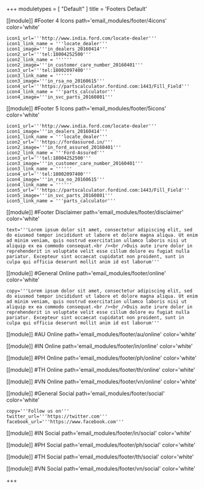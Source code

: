 +++
moduletypes = [ "Default" ]
title = 'Footers Default'

[[module]] #Footer 4 Icons
path='email_modules/footer/4icons'
color='white'

	icon1_url='''http://www.india.ford.com/locate-dealer'''
	icon1_link_name = '''locate_dealer'''
	icon1_image='''in_dealers_20160414'''
	icon2_url='''tel:18004252500'''
	icon2_link_name = ''''''
	icon2_image='''in_customer_care_number_20160401'''
	icon3_url='''tel:18002097400'''
	icon3_link_name = ''''''
	icon3_image='''in_rsa_no_20160615'''
	icon4_url='''https://partscalculator.fordind.com:1443/Fill_Field'''
	icon4_link_name = '''parts_calculator'''
	icon4_image='''in_svc_parts_20160801'''

[[module]] #Footer 5 Icons
path='email_modules/footer/5icons'
color='white'

	icon1_url='''http://www.india.ford.com/locate-dealer'''
	icon1_image='''in_dealers_20160414'''
	icon1_link_name = '''locate_dealer'''
	icon2_url='''https://fordassured.in/'''
	icon2_image='''in_ford_assured_20160401'''
	icon2_link_name = '''Ford-Assured'''
	icon3_url='''tel:18004252500'''
	icon3_image='''in_customer_care_number_20160401'''
	icon3_link_name = ''''''
	icon4_url='''tel:18002097400'''
	icon4_image='''in_rsa_no_20160615'''
	icon4_link_name = ''''''
	icon5_url='''https://partscalculator.fordind.com:1443/Fill_Field'''
	icon5_image='''in_svc_parts_20160801'''
	icon5_link_name = '''parts_calculator'''

[[module]] #Footer Disclaimer
path='email_modules/footer/disclaimer'
color='white'

	text='''Lorem ipsum dolor sit amet, consectetur adipiscing elit, sed do eiusmod tempor incididunt ut labore et dolore magna aliqua. Ut enim ad minim veniam, quis nostrud exercitation ullamco laboris nisi ut aliquip ex ea commodo consequat.<br /><br />Duis aute irure dolor in reprehenderit in voluptate velit esse cillum dolore eu fugiat nulla pariatur. Excepteur sint occaecat cupidatat non proident, sunt in culpa qui officia deserunt mollit anim id est laborum'''

[[module]] #General Online
path='email_modules/footer/online'
color='white'

	copy='''Lorem ipsum dolor sit amet, consectetur adipiscing elit, sed do eiusmod tempor incididunt ut labore et dolore magna aliqua. Ut enim ad minim veniam, quis nostrud exercitation ullamco laboris nisi ut aliquip ex ea commodo consequat.<br /><br />Duis aute irure dolor in reprehenderit in voluptate velit esse cillum dolore eu fugiat nulla pariatur. Excepteur sint occaecat cupidatat non proident, sunt in culpa qui officia deserunt mollit anim id est laborum'''

[[module]] #AU Online
path='email_modules/footer/au/online'
color='white'

[[module]] #IN Online
path='email_modules/footer/in/online'
color='white'

[[module]] #PH Online
path='email_modules/footer/ph/online'
color='white'

[[module]] #TH Online
path='email_modules/footer/th/online'
color='white'

[[module]] #VN Online
path='email_modules/footer/vn/online'
color='white'

[[module]] #General Social
path='email_modules/footer/social'
color='white'

	copy='''Follow us on'''
	twitter_url='''https://twitter.com'''
	facebook_url='''https://www.facebook.com'''

[[module]] #IN Social
path='email_modules/footer/in/social'
color='white'

[[module]] #PH Social
path='email_modules/footer/ph/social'
color='white'

[[module]] #TH Social
path='email_modules/footer/th/social'
color='white'

[[module]] #VN Social
path='email_modules/footer/vn/social'
color='white'

+++